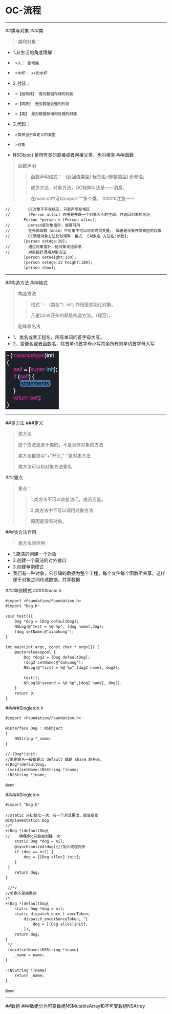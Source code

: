 # OC-流程
---
##类与对象
###类
>类和对象：
 * 1.从生活的角度理解：
 *      >人： 张增强
 *      >水杯： xx的水杯
 * 2.封装：
 *      >【结构体】 是对数据存储的封装
 *      >【函数】 是对数据处理的封装
 *      >【类】 是对数据存储和处理的封装
 * 3.代码：
 *      >类相当于自定义的类型
 *      >对象
 * NSObject 是所有类的直接或者间接父类，也叫根类
###函数
>函数声明
>>函数声明格式： -(返回值类型) 标签名:(参数类型) 形参名;
>>
>>成员方法，对象方法，OC特殊叫法是——消息。
>>
>>在main.m中可以import ""多个类。
#####注意——
```
//        OC对象不存在栈区，只能声明在堆区
//        [Person alloc] 作用是开辟一个对象大小的空间，并返回对象的地址
        Person *person = [Person alloc];
//        person是对象指针，或者引用
//        在外部函数（main）中对象不可以访问成员变量， 或者是没有开发相应的权限
//        OC调用对象方法比较特殊：格式  [对象名 方法名:参数];
        [person setAge:20];
//        通过对象指针，给对象发送消息
//        对象指针调用对象方法
        [person setHeight:130];
        [person setAge:22 height:180];
        [person show];
```

---

##构造方法
###格式
>构造方法
>
>>格式：-（类名*）init;  作用是初始化对象。
>>
>>凡是以init开头的都是构造方法。（规范）。
>
>驼峰命名法
 *  1、类名或者工程名，所有单词的首字母大写。
 *  2、变量名或者函数名，除首单词首字母小写其余所有的单词首字母大写

![](init的格式.png)

---
##类方法
###定义
>类方法
>
>这个方法是属于类的，不是具体对象的方法
>
>类方法都是以"+"开头,"-"是对象方法
>
>类方法可以和对象方法重名

###重点
>重点：
>
>>1.类方法不可以直接访问，成员变量。
>>
>>2.类方法中不可以调用对象方法
>>
>>原因是没有对象。

###类方法作用
>类方法的作用
 * 1.简洁的创建一个对象
 * 2.创建一个简洁的对外接口
 * 3.创建单例模式
 * 我们有一种对象，它存储的数据为整个工程，每个文件每个函数所共享。这样便于对象之间传递数据，共享数据

###单例模式
#####main.h
```
#import <Foundation/Foundation.h>
#import "Dog.h"

void test(){
    Dog *dog = [Dog defaultDog];
    NSLog(@"test = %@ %p", [dog name],dog);
    [dog setName:@"xiaohong"];
}

int main(int argc, const char * argv[]) {
    @autoreleasepool {
        Dog *dog2 = [Dog defaultDog];
        [dog2 setName:@"dahuang"];
        NSLog(@"first = %@ %p",[dog2 name], dog2);
        
        test();
        NSLog(@"second = %@ %p",[dog2 name], dog2);
    }
    return 0;
}
```
#####Singleton.h
```
#import <Foundation/Foundation.h>

@interface Dog : NSObject
{
    NSString *_name;
}

//-(Dog*)init;
//单例命名一般都是以 default 或是 share 的开头.
+(Dog*)defaultDog;
-(void)setName:(NSString *)name;
-(NSString *)name;

@end
```
#####Singleton.
```
#import "Dog.h"

//static 只初始化一次，有一个对其更改，就会变化
@implementation Dog
//*
+(Dog *)defaultDog{
//    确保dog只会被创建一次
    static Dog *dog = nil;
    @synchronized(dog){//加入线程同步
    if (dog == nil) {
        dog = [[Dog alloc] init];
    }
 }
    return dog;
}

 //*/
//单例不是完整的
/*
+(Dog *)defaultDog{
    static Dog *dog = nil;
    static dispatch_once_t onceToken;
        dispatch_once(&onceToken, ^{
            dog = [[Dog alloc]init];
        });
    return dog;
}
 */
-(void)setName:(NSString *)name{
    _name = name;
}

-(NSString *)name{
    return _name;
}

@end
```
---
##数组
###数组分为可变数组NSMutableArray和不可变数组NSArray

